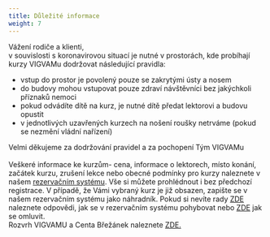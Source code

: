 ```yaml
---
title: Důležité informace
weight: 7
---
```

Vážení rodiče a klienti,\
v souvislosti s koronavirovou situací je nutné v prostorách, kde probíhají kurzy VIGVAMu dodržovat následující pravidla:

* vstup do prostor je  povolený pouze se zakrytými ústy a nosem
* do budovy mohou vstupovat pouze zdraví návštěvníci bez jakýchkoli příznaků nemoci
* pokud odvádíte dítě na kurz, je nutné dítě předat lektorovi a budovu opustit
* v jednotlivých uzavřených kurzech na nošení roušky netrváme (pokud se nezmění vládní nařízení)

Velmi děkujeme za dodržování pravidel a za pochopení
Tým VIGVAMu\
\
Veškeré informace ke kurzům- cena, informace o lektorech, místo konání, začátek kurzu, zrušení lekce nebo obecné podmínky pro kurzy naleznete v našem [rezervačním systému](https://vigvam.webooker.eu/). Vše si můžete prohlédnout i bez předchozí registrace. V případě, že Vámi vybraný kurz je již obsazen, zapište se v našem rezervačním systému jako náhradník. Pokud si nevíte rady [ZDE](https://vigvam.webooker.eu/HtmlContent?contentType=1) naleznete odpovědi, jak se v rezervačním systému pohybovat nebo [ZDE](https://webooker.freshdesk.com/support/solutions/articles/19000065943-omluvy-a-n%C3%A1hrady-ze-strany-klienta-verze-pro-pc) jak se omluvit.\
Rozvrh VIGVAMU a Centa Břežánek naleznete [ZDE.](https://www.brezanek.cz/assets/1-dokumenty/rozvrh_1_pol_2020_21.pdf)